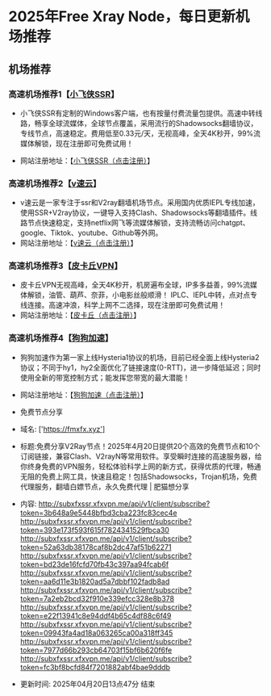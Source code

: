 # 2025年Free Xray Node，每日更新机场推荐
## 机场推荐


### 高速机场推荐1【<a href="https://www.xfxssr.me/" target="_blank">小飞侠SSR</a>】

- 小飞侠SSR有定制的Windows客户端，也有按量付费流量包提供。高速中转线路，畅享全球流媒体，全球节点覆盖，采用流行的Shadowsocks翻墙协议，专线节点，高速稳定。费用低至0.33元/天，无视高峰，全天4K秒开，99%流媒体解锁，现在注册即可免费试用！

- 网站注册地址：【<a href="https://www.xfxssr.me/" target="_blank">小飞侠SSR（点击注册）</a>】

### 高速机场推荐2【<a href="https://www.vfast.life/" target="_blank">v速云</a>】

- v速云是一家专注于ssr和V2ray翻墙机场节点。采用国内优质IEPL专线加速，使用SSR+V2ray协议，一键导入支持Clash、Shadowsocks等翻墙插件。线路节点快速稳定，支持netflix网飞等流媒体解锁，支持流畅访问chatgpt、google、Tiktok、youtube、Github等外网。
- 网站注册地址：【<a href="https://www.vfast.life/" target="_blank">v速云（点击注册）</a>】

### 高速机场推荐3【<a href="https://pkqjiasu.com/" target="_blank">皮卡丘VPN</a>】

- 皮卡丘VPN无视高峰，全天4K秒开，机房遍布全球，IP多多益善，99%流媒体解锁，油管、葫芦、奈菲，小电影丝般顺滑！ IPLC、IEPL中转，点对点专线连接。高速冲浪，科学上网不二选择，现在注册即可免费试用！
- 网站注册地址：【<a href="https://pkqjiasu.com/" target="_blank">皮卡丘（点击注册）</a>】

### 高速机场推荐4【<a href="https://login.dg5.biz/#/register" target="_blank">狗狗加速</a>】

- 狗狗加速作为第一家上线Hysteria1协议的机场，目前已经全面上线Hysteria2协议；不同于hy1，hy2全面优化了链接速度(0-RTT)，进一步降低延迟；同时使用全新的带宽控制方式；能发挥您带宽的最大潜能！
- 网站注册地址：【<a href="https://login.dg5.biz/#/register" target="_blank">狗狗加速（点击注册）</a>】



- 免费节点分享 
- 域名: ['https://fmxfx.xyz'] 
- 标题:免费分享V2Ray节点！2025年4月20日提供20个高效的免费节点和10个订阅链接，兼容Clash、V2rayN等常用软件。享受瞬时连接的高速服务器，给你终身免费的VPN服务，轻松体验科学上网的新方式，获得优质的代理，畅通无阻的免费上网工具，快速且稳定！包括Shadowsocks，Trojan机场，免费代理服务，翻墙白嫖节点，永久免费代理  |  肥猫想分享 
- 内容: 
http://subxfxssr.xfxvpn.me/api/v1/client/subscribe?token=3b648a9e5448bfbd3cba223fc83cec4e
http://subxfxssr.xfxvpn.me/api/v1/client/subscribe?token=393e173f593f615f7824341529fbca30
http://subxfxssr.xfxvpn.me/api/v1/client/subscribe?token=52a63db38178caf8b2dc47af51b62271
http://subxfxssr.xfxvpn.me/api/v1/client/subscribe?token=bd23de16fcfd70fb43c397aa94fcab6f
http://subxfxssr.xfxvpn.me/api/v1/client/subscribe?token=aa6d11e3b1820ad5a7dbbf102fadb8ad
http://subxfxssr.xfxvpn.me/api/v1/client/subscribe?token=7a2eb2bcd32f910e339efcc328e8b378
http://subxfxssr.xfxvpn.me/api/v1/client/subscribe?token=e22f13941c8e94ddf4b65c4df88c6f49
http://subxfxssr.xfxvpn.me/api/v1/client/subscribe?token=09943fa4ad18a063265ca00a318ff345
http://subxfxssr.xfxvpn.me/api/v1/client/subscribe?token=7977d66b293cb64703f15bf6b620f6fe
http://subxfxssr.xfxvpn.me/api/v1/client/subscribe?token=fc3bf8bcfd84f7201882abf4bae9dddb 
- 更新时间: 2025年04月20日13点47分 
结束

